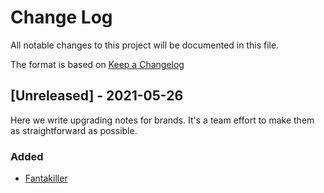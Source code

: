# Change Log
All notable changes to this project will be documented in this file.
 
The format is based on [Keep a Changelog](http://keepachangelog.com/)

## [Unreleased] - 2021-05-26
 
Here we write upgrading notes for brands. It's a team effort to make them as
straightforward as possible.
 
### Added
- [Fantakiller](https://github.com/H-AlessioMurta/its-serverless-architectures/tree/main/Alessio-Murta)
  
